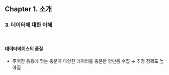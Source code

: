 ## Chapter 1. 소개

### 3. 데이터에 대한 이해

<br>

#### 데이터베이스의 품질

- 주어진 응용에 맞는 충분히 다양한 데이터를 충분한 양만큼 수집 → 추정 정확도 높아짐

